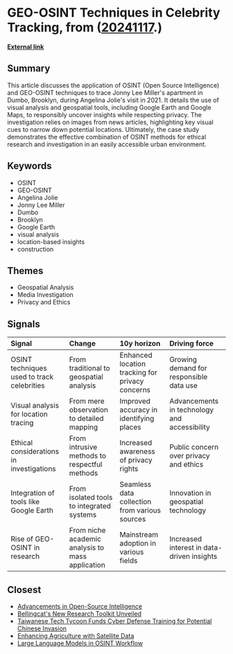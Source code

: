 # __GEO-OSINT Techniques in Celebrity Tracking__, from ([20241117](https://kghosh.substack.com/p/20241117).)

__[External link](https://neospl0it.github.io/posts/osint-trace-celebrity-location-angelina-jolie-jonny-lee-miller-dumbo-brooklyn/)__



## Summary

This article discusses the application of OSINT (Open Source Intelligence) and GEO-OSINT techniques to trace Jonny Lee Miller's apartment in Dumbo, Brooklyn, during Angelina Jolie's visit in 2021. It details the use of visual analysis and geospatial tools, including Google Earth and Google Maps, to responsibly uncover insights while respecting privacy. The investigation relies on images from news articles, highlighting key visual cues to narrow down potential locations. Ultimately, the case study demonstrates the effective combination of OSINT methods for ethical research and investigation in an easily accessible urban environment.

## Keywords

* OSINT
* GEO-OSINT
* Angelina Jolie
* Jonny Lee Miller
* Dumbo
* Brooklyn
* Google Earth
* visual analysis
* location-based insights
* construction

## Themes

* Geospatial Analysis
* Media Investigation
* Privacy and Ethics

## Signals

| Signal                                     | Change                                           | 10y horizon                                     | Driving force                                |
|:-------------------------------------------|:-------------------------------------------------|:------------------------------------------------|:---------------------------------------------|
| OSINT techniques used to track celebrities | From traditional to geospatial analysis          | Enhanced location tracking for privacy concerns | Growing demand for responsible data use      |
| Visual analysis for location tracing       | From mere observation to detailed mapping        | Improved accuracy in identifying places         | Advancements in technology and accessibility |
| Ethical considerations in investigations   | From intrusive methods to respectful methods     | Increased awareness of privacy rights           | Public concern over privacy and ethics       |
| Integration of tools like Google Earth     | From isolated tools to integrated systems        | Seamless data collection from various sources   | Innovation in geospatial technology          |
| Rise of GEO-OSINT in research              | From niche academic analysis to mass application | Mainstream adoption in various fields           | Increased interest in data-driven insights   |

## Closest

* [Advancements in Open-Source Intelligence](a9c9a0993041b8d05c670c511de99d6b)
* [Bellingcat's New Research Toolkit Unveiled](84f8b2c8cc427ec7ba84141beaecc032)
* [Taiwanese Tech Tycoon Funds Cyber Defense Training for Potential Chinese Invasion](e99358609284de847f0d590948f5b265)
* [Enhancing Agriculture with Satellite Data](3c4f4b0832ff414899cf292220127e16)
* [Large Language Models in OSINT Workflow](5cf4407dc6fa3889e047c658e27c4ccf)